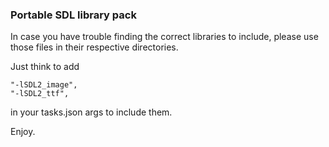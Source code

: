 ### Portable SDL library pack
In case you have trouble finding the correct libraries to include, please use those files in their respective directories.

Just think to add

    "-lSDL2_image",
    "-lSDL2_ttf",

in your tasks.json args to include them.

Enjoy.